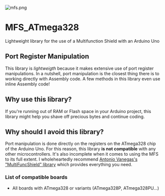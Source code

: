 ![mfs.png](https://i.postimg.cc/VLrQ106B/mfs.png)
# MFS_ATmega328
Lightweight library for the use of a Multifunction Shield with an Arduino Uno

## Port Register Manipulation
This library is *lightweigth* because it makes extensive use of port register manipulations. In a nutshell, port manipulation is the closest thing there is to working directly with Assembly code. A few methods in this library even use inline Assembly code!

## Why use this library?
If you're running out of RAM or Flash space in your Arduino project, this library might help you shave off precious bytes and continue coding.

## Why should I avoid this library?
Port manipulation is done directly on the registers on the ATmega328 chip of the Arduino Uno. For this reason, this library **is not compatible** with any other microcontrollers. It's also incomplete when it comes to using the MFS to its full extent. I wholeheartedly recommend [Antonio Vanegas's "MultiFuncShield" library](https://github.com/hpsaturn/MultiFuncShield-Library/tree/master/src) which provides everything you need.

### List of compatible boards
- All boards with ATmega328 or variants (ATmega328P, ATmega328PU...)
